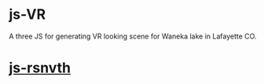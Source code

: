 # js-VR
A three JS  for generating VR looking scene for Waneka lake in Lafayette CO.

# [js-rsnvth](https://stackblitz.com/edit/js-rsnvth)
